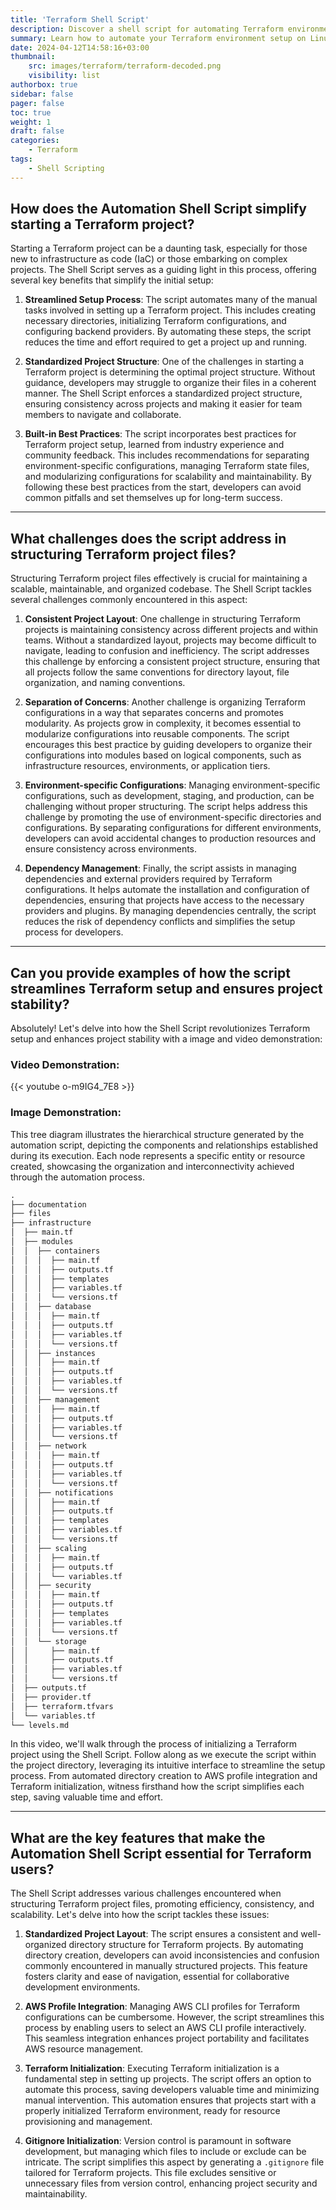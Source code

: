 ```yaml
---
title: 'Terraform Shell Script'
description: Discover a shell script for automating Terraform environment setup on Linux. Efficiently manage installations, configurations, and dependencies to enhance your development process and productivity.
summary: Learn how to automate your Terraform environment setup on Linux with this shell script. Discover use case examples including managing installations, configurations, and dependencies for enhanced workflow efficiency.
date: 2024-04-12T14:58:16+03:00
thumbnail:
    src: images/terraform/terraform-decoded.png
    visibility: list
authorbox: true
sidebar: false
pager: false
toc: true
weight: 1 
draft: false
categories:
    - Terraform
tags:
    - Shell Scripting
---
```


## How does the Automation Shell Script simplify starting a Terraform project?

Starting a Terraform project can be a daunting task, especially for those new to infrastructure as code (IaC) or those embarking on complex projects. The Shell Script serves as a guiding light in this process, offering several key benefits that simplify the initial setup:

1. **Streamlined Setup Process**: The script automates many of the manual tasks involved in setting up a Terraform project. This includes creating necessary directories, initializing Terraform configurations, and configuring backend providers. By automating these steps, the script reduces the time and effort required to get a project up and running.

2. **Standardized Project Structure**: One of the challenges in starting a Terraform project is determining the optimal project structure. Without guidance, developers may struggle to organize their files in a coherent manner. The Shell Script enforces a standardized project structure, ensuring consistency across projects and making it easier for team members to navigate and collaborate.

3. **Built-in Best Practices**: The script incorporates best practices for Terraform project setup, learned from industry experience and community feedback. This includes recommendations for separating environment-specific configurations, managing Terraform state files, and modularizing configurations for scalability and maintainability. By following these best practices from the start, developers can avoid common pitfalls and set themselves up for long-term success.

---

## What challenges does the script address in structuring Terraform project files?

Structuring Terraform project files effectively is crucial for maintaining a scalable, maintainable, and organized codebase. The Shell Script tackles several challenges commonly encountered in this aspect:

1. **Consistent Project Layout**: One challenge in structuring Terraform projects is maintaining consistency across different projects and within teams. Without a standardized layout, projects may become difficult to navigate, leading to confusion and inefficiency. The script addresses this challenge by enforcing a consistent project structure, ensuring that all projects follow the same conventions for directory layout, file organization, and naming conventions.

2. **Separation of Concerns**: Another challenge is organizing Terraform configurations in a way that separates concerns and promotes modularity. As projects grow in complexity, it becomes essential to modularize configurations into reusable components. The script encourages this best practice by guiding developers to organize their configurations into modules based on logical components, such as infrastructure resources, environments, or application tiers.

3. **Environment-specific Configurations**: Managing environment-specific configurations, such as development, staging, and production, can be challenging without proper structuring. The script helps address this challenge by promoting the use of environment-specific directories and configurations. By separating configurations for different environments, developers can avoid accidental changes to production resources and ensure consistency across environments.

4. **Dependency Management**: Finally, the script assists in managing dependencies and external providers required by Terraform configurations. It helps automate the installation and configuration of dependencies, ensuring that projects have access to the necessary providers and plugins. By managing dependencies centrally, the script reduces the risk of dependency conflicts and simplifies the setup process for developers.

---

## Can you provide examples of how the script streamlines Terraform setup and ensures project stability?

Absolutely! Let's delve into how the Shell Script revolutionizes Terraform setup and enhances project stability with a image and video demonstration:

### Video Demonstration:

{{< youtube o-m9IG4_7E8 >}}

### Image Demonstration:

This tree diagram illustrates the hierarchical structure generated by the automation script, depicting the components and relationships established during its execution. Each node represents a specific entity or resource created, showcasing the organization and interconnectivity achieved through the automation process.

``````markdown
.
├── documentation
├── files
├── infrastructure
│  ├── main.tf
│  ├── modules
│  │  ├── containers
│  │  │  ├── main.tf
│  │  │  ├── outputs.tf
│  │  │  ├── templates
│  │  │  ├── variables.tf
│  │  │  └── versions.tf
│  │  ├── database
│  │  │  ├── main.tf
│  │  │  ├── outputs.tf
│  │  │  ├── variables.tf
│  │  │  └── versions.tf
│  │  ├── instances
│  │  │  ├── main.tf
│  │  │  ├── outputs.tf
│  │  │  ├── variables.tf
│  │  │  └── versions.tf
│  │  ├── management
│  │  │  ├── main.tf
│  │  │  ├── outputs.tf
│  │  │  ├── variables.tf
│  │  │  └── versions.tf
│  │  ├── network
│  │  │  ├── main.tf
│  │  │  ├── outputs.tf
│  │  │  ├── variables.tf
│  │  │  └── versions.tf
│  │  ├── notifications
│  │  │  ├── main.tf
│  │  │  ├── outputs.tf
│  │  │  ├── templates
│  │  │  ├── variables.tf
│  │  │  └── versions.tf
│  │  ├── scaling
│  │  │  ├── main.tf
│  │  │  ├── outputs.tf
│  │  │  └── variables.tf
│  │  ├── security
│  │  │  ├── main.tf
│  │  │  ├── outputs.tf
│  │  │  ├── templates
│  │  │  ├── variables.tf
│  │  │  └── versions.tf
│  │  └── storage
│  │     ├── main.tf
│  │     ├── outputs.tf
│  │     ├── variables.tf
│  │     └── versions.tf
│  ├── outputs.tf
│  ├── provider.tf
│  ├── terraform.tfvars
│  └── variables.tf
└── levels.md
``````

In this video, we'll walk through the process of initializing a Terraform project using the Shell Script. Follow along as we execute the script within the project directory, leveraging its intuitive interface to streamline the setup process. From automated directory creation to AWS profile integration and Terraform initialization, witness firsthand how the script simplifies each step, saving valuable time and effort.

---

## What are the key features that make the Automation Shell Script essential for Terraform users?

The Shell Script addresses various challenges encountered when structuring Terraform project files, promoting efficiency, consistency, and scalability. Let's delve into how the script tackles these issues:

1. **Standardized Project Layout**: The script ensures a consistent and well-organized directory structure for Terraform projects. By automating directory creation, developers can avoid inconsistencies and confusion commonly encountered in manually structured projects. This feature fosters clarity and ease of navigation, essential for collaborative development environments.

2. **AWS Profile Integration**: Managing AWS CLI profiles for Terraform configurations can be cumbersome. However, the script streamlines this process by enabling users to select an AWS CLI profile interactively. This seamless integration enhances project portability and facilitates AWS resource management.

3. **Terraform Initialization**: Executing Terraform initialization is a fundamental step in setting up projects. The script offers an option to automate this process, saving developers valuable time and minimizing manual intervention. This automation ensures that projects start with a properly initialized Terraform environment, ready for resource provisioning and management.

4. **Gitignore Initialization**: Version control is paramount in software development, but managing which files to include or exclude can be intricate. The script simplifies this aspect by generating a `.gitignore` file tailored for Terraform projects. This file excludes sensitive or unnecessary files from version control, enhancing project security and maintainability.
